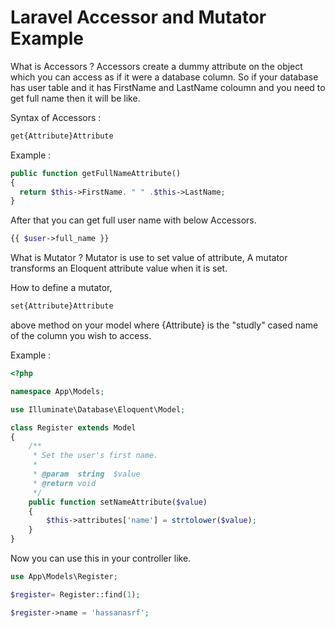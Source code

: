 # Laravel Accessor and Mutator Example

What is Accessors ? 
Accessors create a dummy attribute on the object which you can access as if it were a database column. So if your database has user table and it has FirstName and LastName coloumn and you need to get full name then it will be like.

Syntax of Accessors :

```php
get{Attribute}Attribute
```

Example :

```php
public function getFullNameAttribute()
{
  return $this->FirstName. " " .$this->LastName;
}
```
After that you can get full user name with below Accessors.
```php
{{ $user->full_name }}
```

What is Mutator ?
Mutator is use to set value of attribute, A mutator transforms an Eloquent attribute value when it is set.

How to define a mutator,

```PHP
set{Attribute}Attribute
```
above method on your model where {Attribute} is the "studly" cased name of the column you wish to access.

Example : 
```PHP
<?php

namespace App\Models;

use Illuminate\Database\Eloquent\Model;

class Register extends Model
{
    /**
     * Set the user's first name.
     *
     * @param  string  $value
     * @return void
     */
    public function setNameAttribute($value)
    {
        $this->attributes['name'] = strtolower($value);
    }
}
```

Now you can use this in your controller like.
```php
use App\Models\Register;

$register= Register::find(1);

$register->name = 'hassanasrf';
```
